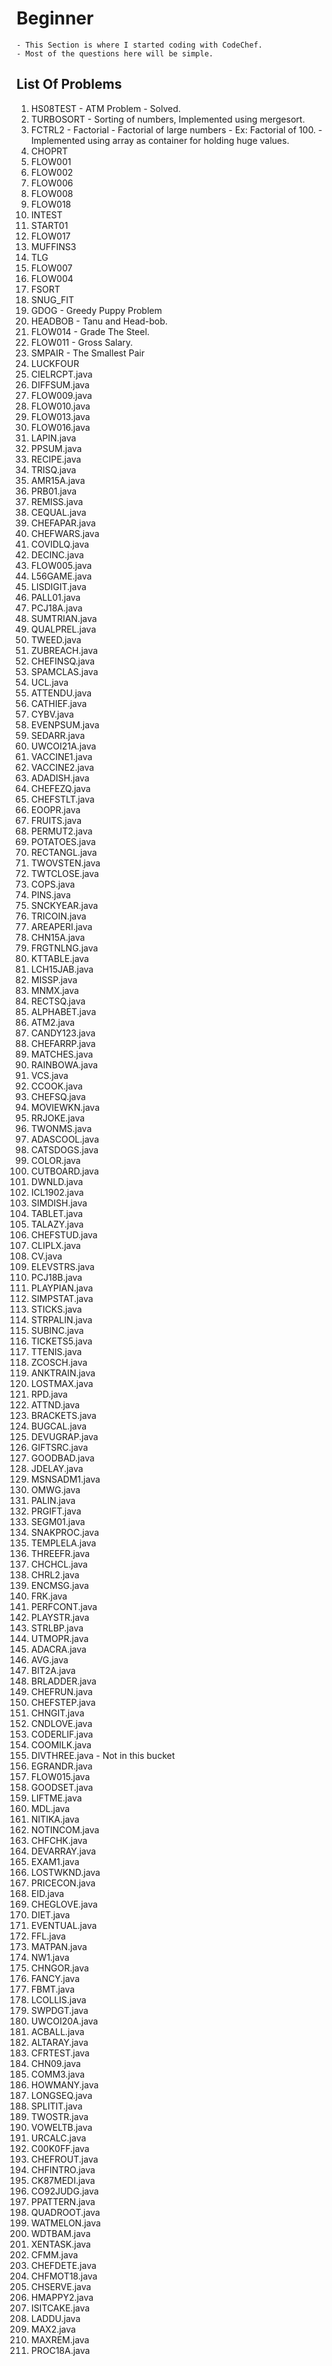 # Beginner 
	- This Section is where I started coding with CodeChef. 
	- Most of the questions here will be simple.

## List Of Problems
1. HS08TEST - ATM Problem - Solved.
2. TURBOSORT - Sorting of numbers, Implemented using mergesort.
3. FCTRL2 - Factorial - Factorial of large numbers - Ex: Factorial of 100. - Implemented using array as container for holding huge values.
4. CHOPRT
5. FLOW001
6. FLOW002
7. FLOW006
8. FLOW008
9. FLOW018
10. INTEST
11. START01
12. FLOW017
13. MUFFINS3
14. TLG
15. FLOW007
16. FLOW004
17. FSORT
18. SNUG_FIT
19. GDOG - Greedy Puppy Problem
20. HEADBOB - Tanu and Head-bob.
21. FLOW014 - Grade The Steel.
22. FLOW011 - Gross Salary.
23. SMPAIR - The Smallest Pair
24. LUCKFOUR
25. CIELRCPT.java
26. DIFFSUM.java
27. FLOW009.java
28. FLOW010.java
29. FLOW013.java
30. FLOW016.java
31. LAPIN.java
32. PPSUM.java
33. RECIPE.java
34. TRISQ.java
35. AMR15A.java
36. PRB01.java
37. REMISS.java
38. CEQUAL.java
39. CHEFAPAR.java
40. CHEFWARS.java
41. COVIDLQ.java
42. DECINC.java
43. FLOW005.java
44. L56GAME.java
45. LISDIGIT.java
46. PALL01.java
47. PCJ18A.java
48. SUMTRIAN.java
49. QUALPREL.java
50. TWEED.java
51. ZUBREACH.java
52. CHEFINSQ.java
53. SPAMCLAS.java
54. UCL.java
55. ATTENDU.java
56. CATHIEF.java
57. CYBV.java
58. EVENPSUM.java
59. SEDARR.java
60. UWCOI21A.java
61. VACCINE1.java
62. VACCINE2.java
63. ADADISH.java
64. CHEFEZQ.java
65. CHEFSTLT.java
66. EOOPR.java
67. FRUITS.java
68. PERMUT2.java
69. POTATOES.java
70. RECTANGL.java
71. TWOVSTEN.java
72. TWTCLOSE.java
73. COPS.java
74. PINS.java
75. SNCKYEAR.java
76. TRICOIN.java
77. AREAPERI.java
78. CHN15A.java
79. FRGTNLNG.java
80. KTTABLE.java
81. LCH15JAB.java
82. MISSP.java
83. MNMX.java
84. RECTSQ.java
85. ALPHABET.java
86. ATM2.java
87. CANDY123.java
88. CHEFARRP.java
89. MATCHES.java
90. RAINBOWA.java
91. VCS.java
92. CCOOK.java
93. CHEFSQ.java
94. MOVIEWKN.java
95. RRJOKE.java
96. TWONMS.java
97. ADASCOOL.java
98. CATSDOGS.java
99. COLOR.java
100. CUTBOARD.java
101. DWNLD.java
102. ICL1902.java
103. SIMDISH.java
104. TABLET.java
105. TALAZY.java
106. CHEFSTUD.java
107. CLIPLX.java
108. CV.java
109. ELEVSTRS.java
110. PCJ18B.java
111. PLAYPIAN.java
112. SIMPSTAT.java
113. STICKS.java
114. STRPALIN.java
115. SUBINC.java
116. TICKETS5.java
117. TTENIS.java
118. ZCOSCH.java
119. ANKTRAIN.java
120. LOSTMAX.java
121. RPD.java
122. ATTND.java
123. BRACKETS.java
124. BUGCAL.java
125. DEVUGRAP.java
126. GIFTSRC.java
127. GOODBAD.java
128. JDELAY.java
129. MSNSADM1.java
130. OMWG.java
131. PALIN.java
132. PRGIFT.java
133. SEGM01.java
134. SNAKPROC.java
135. TEMPLELA.java
136. THREEFR.java
137. CHCHCL.java
138. CHRL2.java
139. ENCMSG.java
140. FRK.java
141. PERFCONT.java
142. PLAYSTR.java
143. STRLBP.java
144. UTMOPR.java
145. ADACRA.java
146. AVG.java
147. BIT2A.java
148. BRLADDER.java
149. CHEFRUN.java
150. CHEFSTEP.java
151. CHNGIT.java
152. CNDLOVE.java
153. CODERLIF.java
154. COOMILK.java
155. DIVTHREE.java - Not in this bucket
156. EGRANDR.java
157. FLOW015.java
158. GOODSET.java
159. LIFTME.java
160. MDL.java
161. NITIKA.java
162. NOTINCOM.java
163. CHFCHK.java
164. DEVARRAY.java
165. EXAM1.java
166. LOSTWKND.java
167. PRICECON.java
168. EID.java
169. CHEGLOVE.java
170. DIET.java
171. EVENTUAL.java
172. FFL.java
172. MATPAN.java
173. NW1.java
174. CHNGOR.java
175. FANCY.java
176. FBMT.java
177. LCOLLIS.java
178. SWPDGT.java
179. UWCOI20A.java
180. ACBALL.java
181. ALTARAY.java
182. CFRTEST.java
183. CHN09.java
184. COMM3.java
185. HOWMANY.java
186. LONGSEQ.java
187. SPLITIT.java
188. TWOSTR.java
189. VOWELTB.java
190. URCALC.java
191. C00K0FF.java
192. CHEFROUT.java
193. CHFINTRO.java
194. CK87MEDI.java
195. CO92JUDG.java
196. PPATTERN.java
197. QUADROOT.java
198. WATMELON.java
199. WDTBAM.java
200. XENTASK.java
201. CFMM.java
202. CHEFDETE.java
203. CHFMOT18.java
204. CHSERVE.java
205. HMAPPY2.java
206. ISITCAKE.java
207. LADDU.java
208. MAX2.java
209. MAXREM.java
210. PROC18A.java